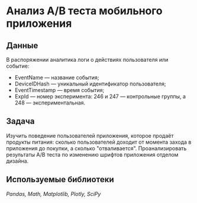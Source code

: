 # Анализ А/B теста мобильного приложения

## Данные

В распоряжении аналитика логи о действиях пользователя или событие:
- EventName — название события;
- DeviceIDHash — уникальный идентификатор пользователя;
- EventTimestamp — время события;
- ExpId — номер эксперимента: 246 и 247 — контрольные группы, а 248 — экспериментальная.

## Задача

Изучить поведение пользователей приложения, которое продаёт продукты питания: сколько пользователей доходит от момента захода в приложения до покупки, а сколько "отваливается". Проанализировать результаты А/В теста по изменению шрифтов приложения отделом дизайна.

## Используемые библиотеки
*Pandas, Math, Matplotlib, Plotly, SciPy*
